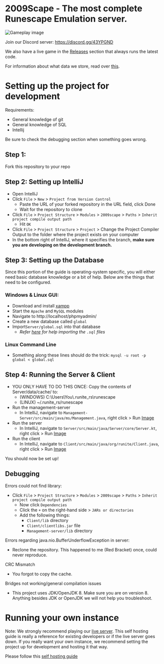 # 2009Scape - The most complete Runescape Emulation server. 

![Gameplay image](https://i.imgur.com/31b6KpU.png)

Join our Discord server: https://discord.gg/43YPGND

We also have a live game in the [Releases](https://github.com/2009scape/2009scape/releases) section that always runs the latest code.

For information about what data we store, read over [this](https://github.com/2009scape/2009Scape/wiki/Information-We-Store).

# Setting up the project for development
Requirements:
- General knowledge of git
- General knowledge of SQL
- Intellij

Be sure to check the debugging section when something goes wrong.

## Step 1:
Fork this repository to your repo

## Step 2: Setting up IntelliJ
- Open IntelliJ
- Click `File` > `New` > `Project from Version Control`
  - Paste the URL of your forked repository in the URL field, click Done
  - Wait for the repository to clone
- Click `File` > `Project Structure` > `Modules` > `2009scape` > `Paths` > `Inherit project compile output path`
  - Hit `OK`
- Click `File` > `Project Structure` > `Project` > Change the Project Compiler Output to the folder where the project exists on your computer
- In the bottom right of IntelliJ, where it specifies the branch, 
**make sure you are developing on the development branch.**
  
## Step 3: Setting up the Database
Since this portion of the guide is operating-system specific, you will either need basic database knowledge or a bit of help. Below are the things that need to be configured.

### Windows & Linux GUI:
- Download and install [xampp](https://www.apachefriends.org/download.html)
- Start the `Apache` and `MySQL` modules
- Navigate to http://localhost/phpmyadmin/
- Create a new database called `global`
- Import`Server/global.sql` into that database
  - _Refer [here](https://www.thecodedeveloper.com/import-large-sql-files-xampp/) for help importing the `.sql` files_

### Linux Command Line
- Something along these lines should do the trick:  `mysql -u root -p global < global.sql`


## Step 4: Running the Server & Client
- YOU ONLY HAVE TO DO THIS ONCE: Copy the contents of Server/data/cache/ to:
  - (WINDOWS) C:\Users\You\\.runite_rs\runescape
  - (LINUX) ~/.runite_rs/runescape
- Run the management-server
  - In IntelliJ, navigate to `Management-Server/src/main/java/ms/Management.java`, right click > Run [Image](https://i.imgur.com/KXxxeYK.png)
- Run the server
  - In IntelliJ, navigate to `Server/src/main/java/Server/core/Server.kt`, right click > Run [Image](https://i.imgur.com/XOSN7LK.png)
- Run the client
  - In IntelliJ, navigate to `Client/src/main/java/org/runite/Client.java`, right click > Run [Image](https://i.imgur.com/ZZE7FU1.png)
  
You should now be set up!

## Debugging

Errors could not find library:
- Click `File` > `Project Structure` > `Modules` > `2009scape` > `Paths` > `Inherit project compile output path`
  - Now click `Dependencies`
  - Click the `+` on the right-hand side > `JARs or directories`
  - Add the following things:
    - `Client/lib` directory
    - `Client/clientlibs.jar` file
    - `Management-server/lib` directory

Errors regarding java.nio.BufferUnderflowException in server:
- Reclone the repository. This happened to me (Red Bracket) once, could never reproduce.

CRC Mismatch
- You forgot to copy the cache.

Bridges not working/general compilation issues
- This project uses JDK/OpenJDK 8. Make sure you are on version 8. Anything besides JDK or OpenJDK we will not help you troubleshoot.

# Running your own instance
Note: We strongly recommend playing our [live server](https://github.com/2009scape/2009Scape/releases). This self hosting guide is really a reference for existing developers or if the live server goes down. If you really want your own instance, we recommend setting the project up for development and hosting it that way.

Please follow this [self hosting guide](selfhosting.md)

